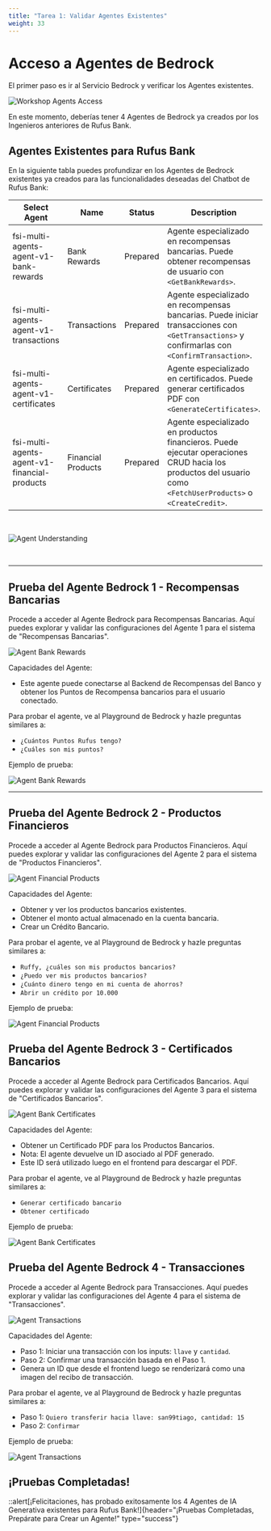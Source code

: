 ```yaml
---
title: "Tarea 1: Validar Agentes Existentes"
weight: 33
---
```


# Acceso a Agentes de Bedrock

El primer paso es ir al Servicio Bedrock y verificar los Agentes existentes.

![Workshop Agents Access](/static/03-images/workshop-agents-01.gif)

En este momento, deberías tener 4 Agentes de Bedrock ya creados por los Ingenieros anteriores de Rufus Bank.

## Agentes Existentes para Rufus Bank

En la siguiente tabla puedes profundizar en los Agentes de Bedrock existentes ya creados para las funcionalidades deseadas del Chatbot de Rufus Bank:

| Select Agent                                 | Name               | Status   | Description                                                                                                                                                   |
| -------------------------------------------- | ------------------ | -------- | ------------------------------------------------------------------------------------------------------------------------------------------------------------- |
| fsi-multi-agents-agent-v1-bank-rewards       | Bank Rewards       | Prepared | Agente especializado en recompensas bancarias. Puede obtener recompensas de usuario con `<GetBankRewards>`.                                                   |
| fsi-multi-agents-agent-v1-transactions       | Transactions       | Prepared | Agente especializado en recompensas bancarias. Puede iniciar transacciones con `<GetTransactions>` y confirmarlas con `<ConfirmTransaction>`.                 |
| fsi-multi-agents-agent-v1-certificates       | Certificates       | Prepared | Agente especializado en certificados. Puede generar certificados PDF con `<GenerateCertificates>`.                                                            |
| fsi-multi-agents-agent-v1-financial-products | Financial Products | Prepared | Agente especializado en productos financieros. Puede ejecutar operaciones CRUD hacia los productos del usuario como `<FetchUserProducts>` o `<CreateCredit>`. |

<br>

![Agent Understanding](/static/03-images/workshop-agents-00.png)

<br>

---

## Prueba del Agente Bedrock 1 - Recompensas Bancarias

Procede a acceder al Agente Bedrock para Recompensas Bancarias. Aquí puedes explorar y validar las configuraciones del Agente 1 para el sistema de "Recompensas Bancarias".

![Agent Bank Rewards](/static/03-images/workshop-agents-02.png)

Capacidades del Agente:

- Este agente puede conectarse al Backend de Recompensas del Banco y obtener los Puntos de Recompensa bancarios para el usuario conectado.

Para probar el agente, ve al Playground de Bedrock y hazle preguntas similares a:

- `¿Cuántos Puntos Rufus tengo?`
- `¿Cuáles son mis puntos?`

Ejemplo de prueba:

![Agent Bank Rewards](/static/03-images/workshop-agents-03.gif)

---

## Prueba del Agente Bedrock 2 - Productos Financieros

Procede a acceder al Agente Bedrock para Productos Financieros. Aquí puedes explorar y validar las configuraciones del Agente 2 para el sistema de "Productos Financieros".

![Agent Financial Products](/static/03-images/workshop-agents-04.png)

Capacidades del Agente:

- Obtener y ver los productos bancarios existentes.
- Obtener el monto actual almacenado en la cuenta bancaria.
- Crear un Crédito Bancario.

Para probar el agente, ve al Playground de Bedrock y hazle preguntas similares a:

- `Ruffy, ¿cuáles son mis productos bancarios?`
- `¿Puedo ver mis productos bancarios?`
- `¿Cuánto dinero tengo en mi cuenta de ahorros?`
- `Abrir un crédito por 10.000`

Ejemplo de prueba:

![Agent Financial Products](/static/03-images/workshop-agents-05.gif)

## Prueba del Agente Bedrock 3 - Certificados Bancarios

Procede a acceder al Agente Bedrock para Certificados Bancarios. Aquí puedes explorar y validar las configuraciones del Agente 3 para el sistema de "Certificados Bancarios".

![Agent Bank Certificates](/static/03-images/workshop-agents-06.png)

Capacidades del Agente:

- Obtener un Certificado PDF para los Productos Bancarios.
- Nota: El agente devuelve un ID asociado al PDF generado.
- Este ID será utilizado luego en el frontend para descargar el PDF.

Para probar el agente, ve al Playground de Bedrock y hazle preguntas similares a:

- `Generar certificado bancario`
- `Obtener certificado`

Ejemplo de prueba:

![Agent Bank Certificates](/static/03-images/workshop-agents-07.png)

## Prueba del Agente Bedrock 4 - Transacciones

Procede a acceder al Agente Bedrock para Transacciones. Aquí puedes explorar y validar las configuraciones del Agente 4 para el sistema de "Transacciones".

![Agent Transactions](/static/03-images/workshop-agents-08.png)

Capacidades del Agente:

- Paso 1: Iniciar una transacción con los inputs: `llave` y `cantidad`.
- Paso 2: Confirmar una transacción basada en el Paso 1.
- Genera un ID que desde el frontend luego se renderizará como una imagen del recibo de transacción.

Para probar el agente, ve al Playground de Bedrock y hazle preguntas similares a:

- Paso 1: `Quiero transferir hacia llave: san99tiago, cantidad: 15`
- Paso 2: `Confirmar`

Ejemplo de prueba:

![Agent Transactions](/static/03-images/workshop-agents-09.png)

## ¡Pruebas Completadas!

::alert[¡Felicitaciones, has probado exitosamente los 4 Agentes de IA Generativa existentes para Rufus Bank!]{header="¡Pruebas Completadas, Prepárate para Crear un Agente!" type="success"}
